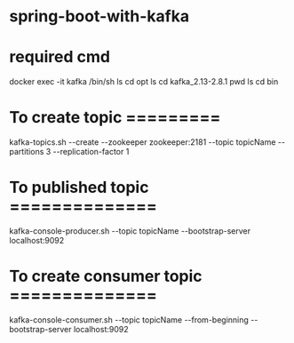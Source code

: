  # spring-boot-with-kafka

# required cmd 
docker exec -it kafka /bin/sh
ls
cd opt
ls
cd kafka_2.13-2.8.1
pwd
ls
cd bin
# To create topic =========
kafka-topics.sh --create --zookeeper zookeeper:2181 --topic topicName --partitions 3 --replication-factor 1

# To published topic ==============
kafka-console-producer.sh --topic topicName --bootstrap-server localhost:9092

# To create consumer topic ==============
kafka-console-consumer.sh --topic topicName --from-beginning --bootstrap-server localhost:9092